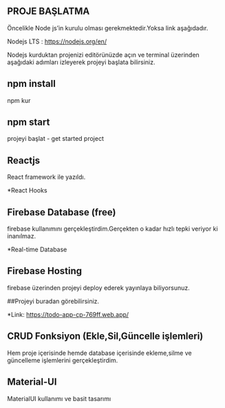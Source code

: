 
## PROJE BAŞLATMA 
Öncelikle Node js’in kurulu olması gerekmektedir.Yoksa link aşağıdadır.

Nodejs LTS : https://nodejs.org/en/

Nodejs kurduktan projenizi editörünüzde açın ve terminal üzerinden aşağıdaki adımları izleyerek projeyi başlata bilirsiniz.

## npm install
npm kur

## npm start
projeyi başlat - get started project

## Reactjs

React framework ile yazıldı.

*React Hooks


## Firebase  Database (free)

firebase kullanımını gerçekleştirdim.Gerçekten o kadar hızlı tepki veriyor ki inanılmaz.

*Real-time Database

## Firebase Hosting

firebase üzerinden projeyi deploy ederek yayınlaya biliyorsunuz.

##Projeyi buradan görebilirsiniz.

*Link: https://todo-app-cp-769ff.web.app/

## CRUD Fonksiyon (Ekle,Sil,Güncelle işlemleri)

Hem proje içerisinde hemde database içerisinde ekleme,silme ve güncelleme işlemlerini gerçekleştirdim.

## Material-UI 

MaterialUI kullanımı ve basit tasarımı

